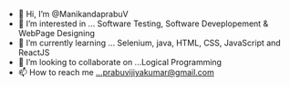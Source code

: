 - 👋 Hi, I’m @ManikandaprabuV
- 👀 I’m interested in ... Software Testing, Software Deveplopement & WebPage Designing
- 🌱 I’m currently learning ... Selenium, java, HTML, CSS, JavaScript and ReactJS
- 💞️ I’m looking to collaborate on ...Logical Programming
- 📫 How to reach me ...prabuvijiyakumar@gmail.com

<!---
ManikandaprabuV/ManikandaprabuV is a ✨ special ✨ repository because its `README.md` (this file) appears on your GitHub profile.
You can click the Preview link to take a look at your changes.
--->
